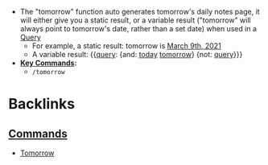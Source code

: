 - The "tomorrow" function auto generates tomorrow's daily notes page, it will either give you a static result, or a variable result ("tomorrow" will always point to tomorrow's date, rather than a set date) when used in a [Query](<Query.md>) 
    - For example, a static result: tomorrow is [March 9th, 2021](<March 9th, 2021.md>)
    - A variable result: {{[query](<query.md>): {and: [today](<today.md>) [tomorrow](<tomorrow.md>)} {not: [query](<query.md>)}}}
- **[Key Commands](<Key Commands.md>):**
    - `/tomorrow`

# Backlinks
## [ Commands](< Commands.md>)
- [Tomorrow](<Tomorrow.md>)

